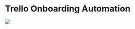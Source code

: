 # Trello Onboarding Automation

<p>
<img src= "https://imgur.com/a/gmail-autoresponder-s1J7qeu.png">
</p>

